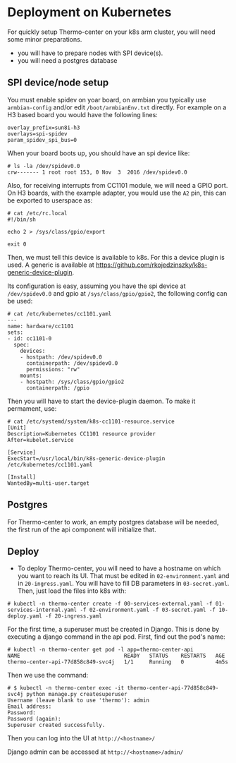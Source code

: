 # Deployment on Kubernetes

For quickly setup Thermo-center on your k8s arm cluster, you will need some minor preparations.

- you will have to prepare nodes with SPI device(s).
- you will need a postgres database

## SPI device/node setup

You must enable spidev on yoar board, on armbian you typically use `armbian-config` and/or edit `/boot/armbianEnv.txt` directly. For example on a H3 based board you would have the following lines:

```
overlay_prefix=sun8i-h3
overlays=spi-spidev
param_spidev_spi_bus=0
```

When your board boots up, you should have an spi device like:
```
# ls -la /dev/spidev0.0
crw------- 1 root root 153, 0 Nov  3  2016 /dev/spidev0.0
```

Also, for receiving interrupts from CC1101 module, we will need a GPIO port. On H3 boards, with the example adapter, you would use the `A2` pin, this can be exported to userspace as:
```
# cat /etc/rc.local
#!/bin/sh

echo 2 > /sys/class/gpio/export

exit 0
```

Then, we must tell this device is available to k8s. For this a device plugin is used. A generic is available at https://github.com/rkojedzinszky/k8s-generic-device-plugin.

Its configuration is easy, assuming you have the spi device at `/dev/spidev0.0` and gpio at `/sys/class/gpio/gpio2`, the following config can be used:
```
# cat /etc/kubernetes/cc1101.yaml
---
name: hardware/cc1101
sets:
- id: cc1101-0
  spec:
    devices:
    - hostpath: /dev/spidev0.0
      containerpath: /dev/spidev0.0
      permissions: "rw"
    mounts:
    - hostpath: /sys/class/gpio/gpio2
      containerpath: /gpio
```

Then you will have to start the device-plugin daemon. To make it permament, use:
```
# cat /etc/systemd/system/k8s-cc1101-resource.service
[Unit]
Description=Kubernetes CC1101 resource provider
After=kubelet.service

[Service]
ExecStart=/usr/local/bin/k8s-generic-device-plugin /etc/kubernetes/cc1101.yaml

[Install]
WantedBy=multi-user.target
```

## Postgres

For Thermo-center to work, an empty postgres database will be needed, the first run of the api component will initialize that.

## Deploy

- To deploy Thermo-center, you will need to have a hostname on which you want to reach its UI. That must be edited in `02-environment.yaml` and in `20-ingress.yaml`. You will have to fill DB parameters in `03-secret.yaml`. Then, just load the files into k8s with:
```
# kubectl -n thermo-center create -f 00-services-external.yaml -f 01-services-internal.yaml -f 02-environment.yaml -f 03-secret.yaml -f 10-deploy.yaml -f 20-ingress.yaml
```

For the first time, a superuser must be created in Django. This is done by executing a django command in the api pod. First, find out the pod's name:
```
# kubectl -n thermo-center get pod -l app=thermo-center-api
NAME                                 READY   STATUS    RESTARTS   AGE
thermo-center-api-77d858c849-svc4j   1/1     Running   0          4m5s
```

Then we use the command:
```
# $ kubectl -n thermo-center exec -it thermo-center-api-77d858c849-svc4j python manage.py createsuperuser
Username (leave blank to use 'thermo'): admin
Email address:
Password:
Password (again):
Superuser created successfully.
```

Then you can log into the UI at `http://<hostname>/`

Django admin can be accessed at `http://<hostname>/admin/`
